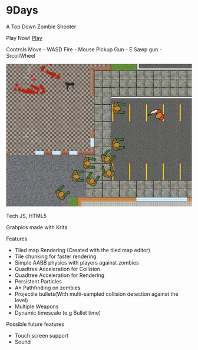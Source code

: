 # 9Days
A Top Down Zombie Shooter

Play Now! [Play](https://munro98.github.io/9Days/)

Controls
Move - WASD
Fire - Mouse
Pickup Gun - E
Sawp gun - SrcollWheel

![landscape scene](https://raw.githubusercontent.com/munro98/9days/master/screenshot.jpg)

Tech
JS, HTML5

Grahpics made with Krita

Features
- Tiled map Rendering (Created with the tiled map editor)
- Tile chunking for faster rendering
- Simple AABB physics with players against zombies
- Quadtree Acceleration for Collision
- Quadtree Acceleration for Rendering
- Persistent Particles
- A* Pathfinding on zombies
- Projectile bullets(With multi-sampled collision detection against the level)
- Multiple Weapons
- Dynamic timescale (e.g Bullet time)


Possible future features
- Touch screen support
- Sound